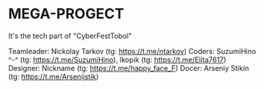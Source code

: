 # MEGA-PROGECT
It's the tech part of "CyberFestTobol"

Teamleader: Nickolay Tarkov (tg: <https://t.me/ntarkov>)
Coders: SuzumiHino ^-^ (tg: <https://t.me/SuzumiHino>), lkopik (tg: <https://t.me/Elita7617>)
Designer: Nickname (tg: <https://t.me/happy_face_F>)
Docer: Arseniy Stikin (tg: <https://t.me/Arsenijstik>)
